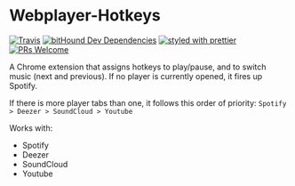 # Webplayer-Hotkeys

[![Travis](https://img.shields.io/travis/GabrielDuarteM/webplayer-hotkeys/master.svg)](https://travis-ci.org/GabrielDuarteM/webplayer-hotkeys)
[![bitHound Dev Dependencies](https://img.shields.io/bithound/devDependencies/github/GabrielDuarteM/Webplayer-Hotkeys.svg)](https://www.bithound.io/github/GabrielDuarteM/Webplayer-Hotkeys/master/dependencies/npm)
[![styled with prettier](https://img.shields.io/badge/styled_with-prettier-ff69b4.svg)](https://github.com/prettier/prettier)
[![PRs Welcome](https://img.shields.io/badge/PRs-welcome-brightgreen.svg)](http://makeapullrequest.com)

A Chrome extension that assigns hotkeys to play/pause, and to switch music (next and previous). If no player is currently opened, it fires up Spotify.

If there is more player tabs than one, it follows this order of priority: `Spotify > Deezer > SoundCloud > Youtube`

Works with:

* Spotify
* Deezer
* SoundCloud
* Youtube
